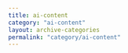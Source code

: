 ```yaml
---
title: ai-content
category: "ai-content"
layout: archive-categories
permalink: "category/ai-content"
---
```

